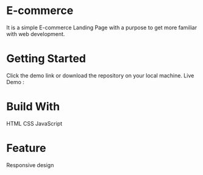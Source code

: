 # E-commerce
It is a simple E-commerce Landing Page with a purpose to get more familiar with web development.

# Getting Started
Click the demo link or download the repository on your local machine. 
Live Demo :

# Build With
HTML
CSS
JavaScript

# Feature
Responsive design
